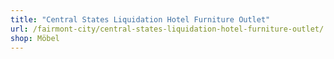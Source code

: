 ```yaml
---
title: "Central States Liquidation Hotel Furniture Outlet"
url: /fairmont-city/central-states-liquidation-hotel-furniture-outlet/
shop: Möbel
---
```

